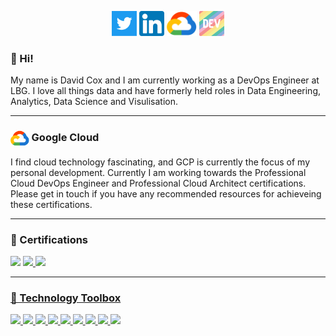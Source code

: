 <p align='center'>
<a href="https://twitter.com/DavidCox88"><img height="40" src="https://github.com/DavidCox88/DavidCox88/blob/main/images/twitter.png?raw=true"></a>
<a href="https://www.linkedin.com/in/david-ryan-cox-080688/"><img height="40" src="https://github.com/DavidCox88/DavidCox88/blob/main/images/linkedin.png?raw=true"></a>
<a href="https://www.cloudskillsboost.google/public_profiles/97774a96-3f86-4035-9750-9161cb6adb06"><img height="40" src="https://github.com/DavidCox88/DavidCox88/blob/main/images/gc-icon.png?raw=true"></a>
<a href="https://dev.to/davidcox88"><img height="40" src="https://github.com/DavidCox88/DavidCox88/blob/main/images/dev-rainbow.png?raw=true"></a>
</p>

### 👋 Hi!
 
 
 My name is David Cox and I am currently working as a DevOps Engineer at LBG. I love all things data and have formerly held roles in Data Engineering, Analytics, Data Science and Visulisation.
 
 --- 
 ### <img align="center" height="25" src="https://github.com/DavidCox88/DavidCox88/blob/main/images/gc-icon.png?raw=True"> Google Cloud
 
 I find cloud technology fascinating, and GCP is currently the focus of my personal development. Currently I am working towards the Professional Cloud DevOps Engineer and Professional Cloud Architect certifications. Please get in touch if you have any recommended resources for achieveing these certifications.

---
### 📜 Certifications
<a href="https://www.credential.net/b0bf4376-deb7-458e-bfa7-84c425166dfc#gs.tnuj2b"><img height="100" src="https://images.credential.net/badge/tiny/xe9ygxmf_1660242215051_badge.png"></a>
<a href="https://www.credential.net/1289d6be-fa9c-4ecc-b437-4eccdc1e36ba"><img height="100" src="https://api.accredible.com/v1/frontend/credential_website_embed_image/badge/48219581">
<a href="https://www.credential.net/622e550b-d00d-4615-90d7-b0ded6fae502"><img height="100" src="https://api.accredible.com/v1/frontend/credential_website_embed_image/badge/57420437">


--- 
### 🧰 Technology Toolbox
![](https://img.shields.io/badge/OS-Windows-informational?style=flat&logo=windows&logoColor=white&color=blue)
![](https://img.shields.io/badge/OS-Mac-informational?style=flat&logo=apple&logoColor=white&color=blue)
![](https://img.shields.io/badge/Editor-Visual_Studio_Code-informational?style=flat&logo=visualstudiocode&logoColor=white&color=blue)
![](https://img.shields.io/badge/Tools-GCP-informational?style=flat&logo=googlecloud&logoColor=white&color=blue)
![](https://img.shields.io/badge/Tools-Azure_DevOps-informational?style=flat&logo=azuredevops&logoColor=white&color=blue)
![](https://img.shields.io/badge/Tools-Git-informational?style=flat&logo=git&logoColor=white&color=blue)
![](https://img.shields.io/badge/Tools-Visual_Studio-informational?style=flat&logo=visualstudio&logoColor=white&color=blue)
![](https://img.shields.io/badge/Code-Python-informational?style=flat&logo=python&logoColor=white&color=blue)
![](https://img.shields.io/badge/Code-SQL-informational?style=flat&color=blue)
